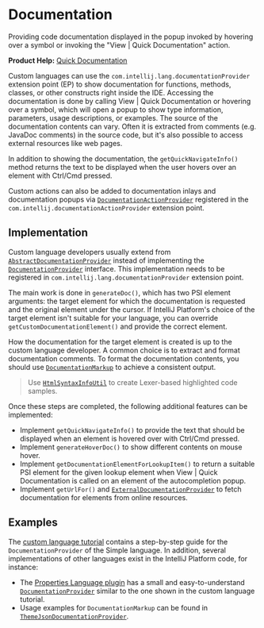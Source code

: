 # Documentation

<!-- Copyright 2000-2023 JetBrains s.r.o. and contributors. Use of this source code is governed by the Apache 2.0 license. -->

<link-summary>Providing code documentation displayed in the popup invoked by hovering over a symbol or invoking the "View | Quick Documentation" action.</link-summary>

<tldr>

**Product Help:** [Quick Documentation](https://www.jetbrains.com/help/idea/viewing-reference-information.html#inline-quick-documentation)

</tldr>

Custom languages can use the `com.intellij.lang.documentationProvider` extension point (EP) to show documentation for functions,
methods, classes, or other constructs right inside the IDE.
Accessing the documentation is done by calling
<ui-path>View | Quick Documentation</ui-path>
or hovering over a symbol, which will open a popup to show type information, parameters, usage descriptions, or examples.
The source of the documentation contents can vary.
Often it is extracted from comments (e.g. JavaDoc comments) in the source code,
but it's also possible to access external resources like web pages.

In addition to showing the documentation, the `getQuickNavigateInfo()` method returns the text to be displayed
when the user hovers over an element with <shortcut>Ctrl</shortcut>/<shortcut>Cmd</shortcut> pressed.

Custom actions can also be added to documentation inlays and documentation popups via
[`DocumentationActionProvider`](%gh-ic%/platform/lang-impl/src/com/intellij/codeInsight/documentation/DocumentationActionProvider.java) registered in the
`com.intellij.documentationActionProvider` extension point.


## Implementation

Custom language developers usually extend from
[`AbstractDocumentationProvider`](%gh-ic%/platform/analysis-api/src/com/intellij/lang/documentation/AbstractDocumentationProvider.java)
instead of implementing the
[`DocumentationProvider`](%gh-ic%/platform/analysis-api/src/com/intellij/lang/documentation/DocumentationProvider.java) interface.
This implementation needs to be registered in `com.intellij.lang.documentationProvider` extension point.

The main work is done in `generateDoc()`, which has two PSI element arguments:
the target element for which the documentation is requested and the original element under the cursor.
If IntelliJ Platform's choice of the target element isn't suitable for your language, you can override `getCustomDocumentationElement()`
and provide the correct element.

How the documentation for the target element is created is up to the custom language developer.
A common choice is to extract and format documentation comments.
To format the documentation contents, you should use
[`DocumentationMarkup`](%gh-ic%/platform/analysis-api/src/com/intellij/lang/documentation/DocumentationMarkup.java)
to achieve a consistent output.

> Use [`HtmlSyntaxInfoUtil`](%gh-ic%/platform/lang-impl/src/com/intellij/openapi/editor/richcopy/HtmlSyntaxInfoUtil.java) to create Lexer-based highlighted code samples.
>

Once these steps are completed, the following additional features can be implemented:

* Implement `getQuickNavigateInfo()` to provide the text that should be displayed when an element is hovered over with <shortcut>Ctrl</shortcut>/<shortcut>Cmd</shortcut> pressed.
* Implement `generateHoverDoc()` to show different contents on mouse hover.
* Implement `getDocumentationElementForLookupItem()` to return a suitable PSI element for the given lookup element when
  <ui-path>View | Quick Documentation</ui-path> is called on an element of the autocompletion popup.
* Implement `getUrlFor()` and [`ExternalDocumentationProvider`](%gh-ic%/platform/analysis-api/src/com/intellij/lang/documentation/ExternalDocumentationProvider.java) to fetch documentation for elements from online resources.


## Examples

The [custom language tutorial](documentation_provider.md) contains a step-by-step guide for the `DocumentationProvider` of the Simple language.
In addition, several implementations of other languages exist in the IntelliJ Platform code, for instance:

* The [Properties Language plugin](%gh-ic%/plugins/properties) has a small and easy-to-understand [`DocumentationProvider`](%gh-ic%/plugins/properties/src/com/intellij/lang/properties/PropertiesDocumentationProvider.java) similar to the one shown in the custom language tutorial.
* Usage examples for `DocumentationMarkup` can be found in [`ThemeJsonDocumentationProvider`](%gh-ic%/plugins/devkit/intellij.devkit.themes/src/ThemeJsonDocumentationProvider.java).
